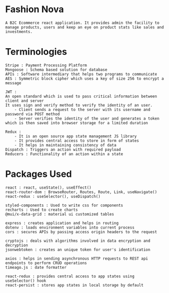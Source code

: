 # Fashion Nova
	A B2C Ecommerce react application. It provides admin the facility to manage products, users and keep an eye on product stats like sales and investments.

# Terminologies
	Stripe : Payment Processing Platform
	Mongoose : Schema based solution for database
	APIs : Software intermediary that helps two programs to communicate
	AES : Symmetric block cipher which uses a key of size 256 to encrypt a message
	
	JWT : 
	An open standard which is used to pass critical information between client and server
	It uses sign and verify method to verify the identity of an user.
		- Client sends a request to the server with its username and password via POST method
		- Server verifies the identity of the user and generates a token which is then saved into browser storage for a limited duration

	Redux :
		- It is an open source app state management JS library
		- It provides central access to store in form of states
		- It helps in maintaining consistency of data
	Dispatch : Triggers an action with required payload
	Reducers : Functionality of an action within a state

# Packages Used
	react : react, useState(), useEffect()
	react-router-dom : BrowseRouter, Routes, Route, Link, useNavigate()
	react-redux : useSelector(), useDispatch()

	styled-components : Used to write css for components
	recharts : Used to create charts
	@mui/x-data-grid : material ui customized tables

	express : creates application and helps in routing
	dotenv : loads environment variables into current process
	cors : secures APIs by passing access origin headers to the request

	cryptojs : deals with algorithms involved in data encryption and decryption
	jsonwebtoken : creates an unique token for user's identification

	axios : helps in sending asynchronous HTTP requests to REST api endpoints to perform CRUD operations
	timeago.js : date formatter

	react-redux : provides central access to app states using useSelector() hook
	react-persist : stores app states in local storage by default